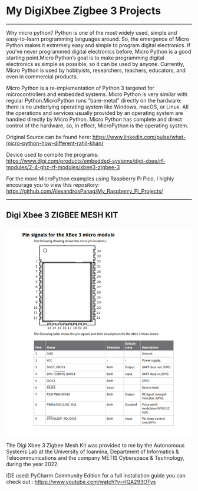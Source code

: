# My DigiXbee Zigbee 3 Projects
-----------------------------------

Why micro python?
Python is one of the most widely used, simple and easy-to-learn programming languages around. So, the emergence of Micro Python makes it extremely easy and simple to program digital electronics. If you’ve never programmed digital electronics before, Micro Python is a good starting point.Micro Python’s goal is to make programming digital electronics as simple as possible, so it can be used by anyone. Currently, Micro Python is used by hobbyists, researchers, teachers, educators, and even in commercial products.

Micro Python is a re-implementation of Python 3 targeted for microcontrollers and embedded systems. Micro Python is very similar with regular Python.MicroPython runs “bare-metal” directly on the hardware: there is no underlying operating system like Windows, macOS, or Linux. All the operations and services usually provided by an operating system are handled directly by Micro Python. Micro Python has complete and direct control of the hardware, so, in effect, MicroPython is the operating system.

Original Source can be found here: https://www.linkedin.com/pulse/what-micro-python-how-different-rahil-khan/
 
Device used to compile the programs: https://www.digi.com/products/embedded-systems/digi-xbee/rf-modules/2-4-ghz-rf-modules/xbee3-zigbee-3

For the more MicroPython examples using Raspberry Pi Pico, I highly encourage you to view this repository: https://github.com/AlexandrosPanag/My_Raspberry_Pi_Projects/


---------------------------------
Digi Xbee 3 ZIGBEE MESH KIT
---------------------------------
![](https://raw.githubusercontent.com/AlexandrosPanag/My_MicroPython_Projects/main/Digi%20Xbee%203%20Pins.png)


The Digi Xbee 3 Zigbee Mesh Kit was provided to me by the Autonomous Systems Lab at the University of Ioannina, Department of Informatics & Telecommunications and the company METIS Cyberspace & Technology, during the year 2022.

IDE used: PyCharm Community Edition for  a full installation guide you can check out : https://www.youtube.com/watch?v=rIQA293OTys


